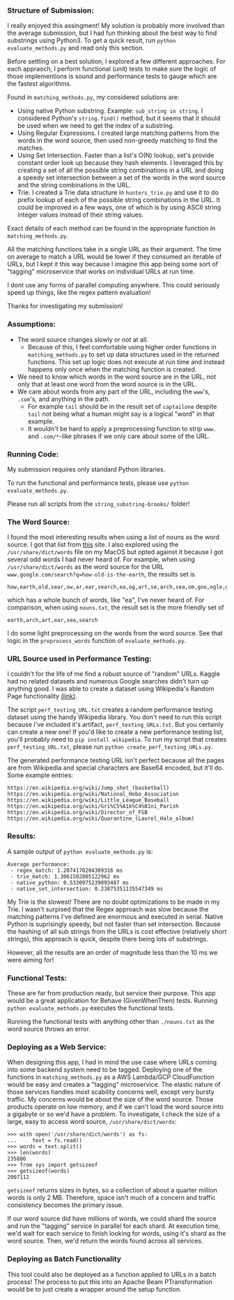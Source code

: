 ### Structure of Submission:
I really enjoyed this assingment!  My solution is probably more involved than the average submission, but I had fun thinking about the best way to find substrings using Python3.  To get a quick result, run `python evaluate_methods.py` and read only this section.

Before settling on a best solution, I explored a few different approaches.  For each appraoch, I perform functional (unit) tests to make sure the logic of those implementions is sound and performance tests to gauge which are the fastest algorithms.  

Found in `matching_methods.py`, my considered solutions are:
- Using native Python substring. Example: `sub_string in string`.  I considered Python's `string.find()` method, but it seems that it should be used when we need to get the index of a substring.
- Using Regular Expressions. I created large matching patterns from the words in the word source, then used non-greedy matching to find the matches. 
- Using Set Intersection.  Faster than a list's O(N) lookup, set's provide constant order look up because they hash elements.  I leveraged this by creating a set of all the possible string combinations in a URL and doing a speedy set intersection between a set of the words in the word source and the string combinations in the URL. 
- Trie.  I created a Trie data structure in `hunters_trie.py` and use it to do prefix lookup of each of the possible string combinations in the URL.  It could be improved in a few ways, one of which is by using ASCII string integer values instead of their string values. 

Exact details of each method can be found in the appropriate function in `matching_methods.py`.

All the matching functions take in a single URL as their argument.  The time on average to match a URL would be lower if they consumed an iterable of URLs, but I kept it this way because I imagine this app being some sort of "tagging" microservice that works on individual URLs at run time.  

I dont use any forms of parallel computing anywhere.  This could seriously speed up things, like the regex pattern evaluation!

Thanks for investigating my submission!


### Assumptions:
- The word source changes slowly or not at all.  
  - Because of this, I feel comfortable using higher order functions in `matching_methods.py` to set up data structures used in the returned functions.  This set up logic does not execute at run
time and instead happens only once when the matching function is created.
- We need to know which words in the word source are in the URL, not only that at least one word from the word source is in the URL.
- We care about words from any part of the URL, including the `www`'s, `.com`'s, and anything in the path.
  - For example `tail` should be in the result set of `captailone` despite `tail` not being what a human might say is a logical "word" in that example.
  - It wouldn't be hard to apply a preprocessing function to strip `www.` and `.com/*`-like phrases if we only care about some of the URL.



### Running Code:
My submission requires only standard Python libraries.

To run the functional and performance tests, please use `python evaluate_methods.py`. 

Please run all scripts from the `string_substring-brooks/` folder!


### The Word Source:
I found the most interesting results when using a list of nouns as the word source.  I got that list from [this](http://www.desiquintans.com/downloads/nounlist/nounlist.txt) site.  I also explored using the `/usr/share/dict/words` file on my MacOS but opted against it because I got several odd words I had never heard of.  For example, when using `/usr/share/dict/words` as the word source for the URL `www.google.com/search?q=how-old-is-the-earth`, the results set is 
```
how,earth,old,sear,ow,ar,ear,search,ea,og,art,se,arch,sea,om,goo,ogle,go,arc,he,th,the,is,ho
```
which has a whole bunch of words, like "ea", I've never heard of.  For comparison, when using `nouns.txt`, the result set is the more friendly set of
```
earth,arch,art,ear,sea,search
```

I do some light preprocessing on the words from the word source.  See that logic in the `preprocess_words` function of `evaluate_methods.py`.


### URL Source used in Performance Testing:
I couldn't for the life of me find a robust source of "random" URLs.  Kaggle had no related datasets and numerous Google searches didn't turn up anything good.  I was able to create a dataset using Wikipedia's Random Page functionality [(link)](https://en.wikipedia.org/wiki/Wikipedia:Random).

The script `perf_testing_URL.txt` creates a random performance testing dataset using the handy Wikipedia library.  You don't need to run this script because I've included it's artifact, `perf_testing_URLs.txt`. But you certainly can create a new one!  If you'd like to create a new performance testing list, you'll probably need to `pip install wikipedia`.  To run my script that creates `perf_testing_URL.txt`, please run `python create_perf_testing_URLs.py`.

The generated performance testing URL isn't perfect because all the pages are from Wikipedia and special characters are Base64 encoded, but it'll do.  Some example entries:
```
https://en.wikipedia.org/wiki/Jump_shot_(basketball)
https://en.wikipedia.org/wiki/National_Hobo_Association
https://en.wikipedia.org/wiki/Little_League_Baseball
https://en.wikipedia.org/wiki/Gri%C5%A1k%C4%81ni_Parish
https://en.wikipedia.org/wiki/Director_of_FSB
https://en.wikipedia.org/wiki/Quarantine_(Laurel_Halo_album)
```


### Results:
A sample output of `python evaluate_methods.py` is:
```
Average performance:
 - regex_match: 1.2074170204309316 ms
 - trie_match: 1.3061502805122962 ms
 - native_python: 0.5330975239093487 ms
 - native_set_intersection: 0.23875351135547349 ms
```
My Trie is the slowest!  There are no doubt optimizations to be made in my Trie.  I wasn't surpised that the Regex approach was slow because the matching patterns I've defined are enormous and executed in serial.  Native Python is suprisingly speedy, but not faster than set intersection.  Because the hashing of all sub strings from the URLs is cost effective (relatively short strings), this approach is quick, despite there being lots of substrings.

However, all the results are an order of magnitude less than the 10 ms we were aiming for!


### Functional Tests:
These are far from production ready, but service their purpose.  This app would be a great application for Behave (GivenWhenThen) tests.  Running `python evaluate_methods.py` executes the functional tests.

Running the functional tests with anything other than `./nouns.txt` as the word source throws an error.




### Deploying as a Web Service:
When designing this app, I had in mind the use case where URLs coming into some backend system  need to be tagged.  Deploying one of the functions in `matching_methods.py` as a AWS Lambda/GCP CloudFunction would be easy and creates a "tagging" microservice.  The elastic nature of those services handles most scability concerns well, except very bursty traffic.  My concerns would be about the size of the word source.  Those products operate on low memory, and if we can't load the word source into a gigabyte or so we'd have a problem.  To investigate, I check the size of a large, easy to access word source, `/usr/share/dict/words`:
```
>>> with open('/usr/share/dict/words') as fs:
...     text = fs.read()
>>> words = text.split()
>>> len(words)
235886
>>> from sys import getsizeof
>>> getsizeof(words)
2007112
```
`getsizeof` returns sizes in bytes, so a collection of about a quarter million words is only 2 MB.  Therefore, space isn't much of a concern and traffic consistency becomes the primary issue.

If our word source did have millions of words, we could shard the source and run the "tagging" service in parallel for each shard.  At execution time, we'd wait for each service to finish looking for words, using it's shard as the word source.  Then, we'd return the words found across all services.  


### Deploying as Batch Functionality
This tool could also be deployed as a function applied to URLs in a batch process!  The process to put this into an Apache Beam PTransformation would be to just create a wrapper around the setup function.

